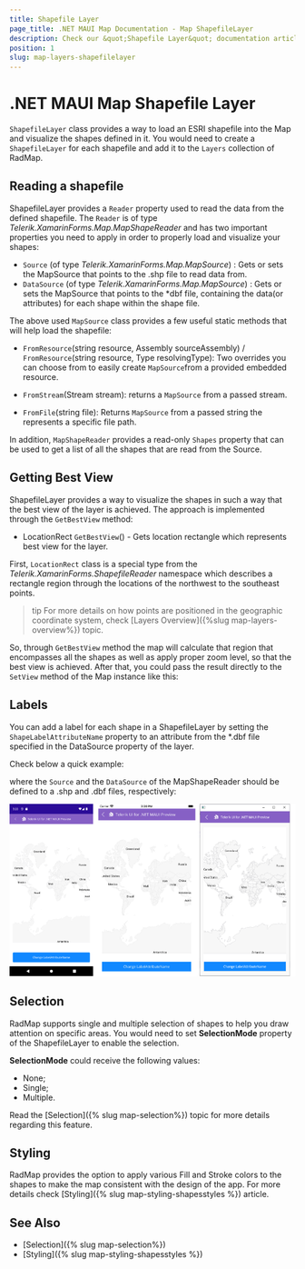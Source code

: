 ```yaml
---
title: Shapefile Layer
page_title: .NET MAUI Map Documentation - Map ShapefileLayer
description: Check our &quot;Shapefile Layer&quot; documentation article for Telerik Map for .NET MAUI control.
position: 1
slug: map-layers-shapefilelayer
---
```


# .NET MAUI Map Shapefile Layer

`ShapefileLayer` class provides a way to load an ESRI shapefile into the Map and visualize the shapes defined in it. You would need to create a `ShapefileLayer` for each shapefile and add it to the `Layers` collection of RadMap.

## Reading a shapefile

ShapefileLayer provides a `Reader` property used to read the data from the defined shapefile. The `Reader` is of type *Telerik.XamarinForms.Map.MapShapeReader* and has two important properties you need to apply in order to properly load and visualize your shapes:

* `Source` (of type *Telerik.XamarinForms.Map.MapSource*) : Gets or sets the MapSource that points to the .shp file to read data from. 
* `DataSource` (of type *Telerik.XamarinForms.Map.MapSource*) : Gets or sets the MapSource that points to the *dbf file, containing the data(or attributes) for each shape within the shape file. 

The above used `MapSource` class provides a few useful static methods that will help load the shapefile:

* `FromResource`(string resource, Assembly sourceAssembly) / `FromResource`(string resource, Type resolvingType): Two overrides you can choose from to easily create `MapSource`from a provided embedded resource. 

* `FromStream`(Stream stream): returns a `MapSource` from a passed stream.
* `FromFile`(string file):  Returns `MapSource` from a passed string the represents a specific file path.

In addition, `MapShapeReader` provides a read-only `Shapes` property that can be used to get a list of all the shapes that are read from the Source. 

## Getting Best View

ShapefileLayer provides a way to visualize the shapes in such a way that the best view of the layer is achieved. The approach is implemented through the `GetBestView` method:

*  LocationRect `GetBestView`() -  Gets location rectangle which represents best view for the layer.

First, `LocationRect` class is a special type from the *Telerik.XamarinForms.ShapefileReader* namespace which describes a rectangle region through the locations of the northwest to the southeast points.  

>tip For more details on how points are positioned in the geographic coordinate system, check [Layers Overview]({%slug map-layers-overview%}) topic. 

So, through `GetBestView` method the map will calculate that region that encompasses all the shapes as well as apply proper zoom level, so that the best view is achieved. After that, you could pass the result directly to the `SetView` method of the Map instance like this:

<snippet id='map-setbestview-code' />

## Labels

You can add a label for each shape in a ShapefileLayer by setting the `ShapeLabelAttributeName` property to an attribute from the *.dbf file specified in the DataSource property of the layer.

Check below a quick example:

<snippet id='map-labels-xaml' />

where the `Source` and the `DataSource` of the MapShapeReader should be defined to a .shp and .dbf files, respectively:

<snippet id='map-labels-settintsource' />

![Map ShapeLayer Labels](../images/map_shapelayer_labels.png)

## Selection

RadMap supports single and multiple selection of shapes to help you draw attention on specific areas. You would need to set **SelectionMode** property of the ShapefileLayer to enable the selection. 

**SelectionMode** could receive the following values:
* None;
* Single;
* Multiple.

Read the [Selection]({% slug map-selection%}) topic for more details regarding this feature.

## Styling

RadMap provides the option to apply various Fill and Stroke colors to the shapes to make the map consistent with the design of the app. For more details check [Styling]({% slug map-styling-shapesstyles %}) article. 

## See Also

- [Selection]({% slug map-selection%})
- [Styling]({% slug map-styling-shapesstyles %})
